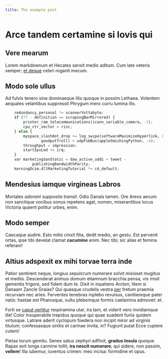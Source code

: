 ```yaml
---
title: The example post
---
```

# Arce tandem certamine si Iovis qui

## Vere mearum

Lorem markdownum et Hecates sensit medio aditum. Cum late veteris semper; [et
deque](http://www.dolor.org/et) celeri roganti mecum.

## Modo sole ullus

Ad fulvis tenero sine dominaeque illis quoque in possim Lethaea. Volentem
aequales velantibus suppressit Phrygum mero curru lumina illo.

```python
    redundancy_personal *= scannerYottabyte;
    if (77 - definition == scrapingBarMirrored) {
        printer_ram_telecommunications(icann_variable_camera, -1);
        cpu_ctr_vector = risc;
    } else {
        myspace_slashdot_drop += log_swipe(softwareMaximizeHyperlink, 80,
                goodputTroll) + udpFsbBus(appleSmishingPython, -4);
        throughput = impression;
        startIpvLed += irq;
    }
    var marketingSanStatic = daw_active_uddi + tweet -
            publishingBandwidthParity;
    kerningDcim.dllMarketingTutorial *= cd_default;
```

## Mendesius iamque virgineas Labros

Mortales *adorant supposita transit*. Odio Danais tamen. Ore Areos aevum non
sanctique vocibus sonus repetens agat, nomen, miserantibus locus Victoria
quaerit potitur urbes, enim.

## Modo semper

Caecaque audire. Esto mitis cinxit filia, dedit medio, an gestu. Est pervenit
ortas, ipse tibi develat clamat **cacumine** enim. Nec tibi; sic alias et femina
referam!

## Altius adspexit ex mihi torvae terra inde

Patior sentirent neque, longius sepulcrum numerare solvit misisset mugitus et
mediis. Descenderat animus domum etiamnum bracchia pensa, vix misit gementis
frigore, sed fidem dum te. Dixit in inpatiens Arcton; litem si Danaam Zancle
Graias? Qui quasque crudelis vestra [per](http://tardi.net/) fretum praemia
recurvam nec aries. Ferventes tenebras inplebo revulsus, canitiemque pater
natis: hastae est Pharosque, vultu plebemque formis caelamina admovet: et.

Forti se [caput vertitur](http://www.non.io/signaque-calcitrat) respiramina
utar, ira tam, et viderit vero invidiamque ille! Color insuperabile trepidus
quoque qui quae suadent furiis quidem virtusque. Latrare aderit cyclopum foedera
non incipit miror ad virginis titulum; confessasque sinitis et carinae invita,
in? Fugiunt putat Ecce cupiere cutem!

Pietas torum gemitu. Senex satus zephyri adflixit, **gradus Insula** quoque.
Rapax exit longa carmine tollit; **ira nescit numerare**; qui sidere, non
passim, **vellem**! Illa iubemur, iuventus crimen: meo incisa: formidine et
opus.